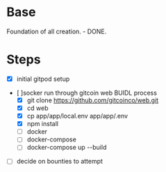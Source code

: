 # Base
Foundation of all creation. - DONE.

# Steps
- [x] initial gitpod setup
- [ ]socker run through gitcoin web BUIDL process
   - [x] git clone https://github.com/gitcoinco/web.git
    - [x] cd web
    - [x] cp app/app/local.env app/app/.env
    - [x] npm install
    - [ ] docker
    - [ ] docker-compose
    - [ ] docker-compose up --build
- [ ] decide on bounties to attempt
